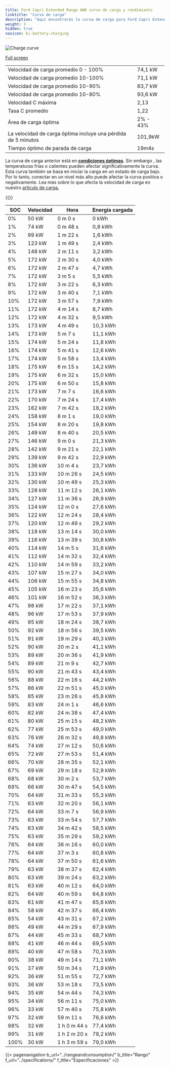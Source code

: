 ```yaml
---
title: Ford Capri Extended Range AWD curva de carga y rendimiento
linktitle: "Curva de carga"
description: "Aquí encontrarás la curva de carga para Ford Capri Extended Range AWD."
weight: 3
hidden: true
navicon: bi-battery-charging
---
```

<!-- markdownlint-disable MD033 -->
<img src="/images/models/ford/capri/capri_extended_range_awd/chargingcurve.svg" alt="Charge curve" class="img-fluid">

[Full screen](/images/models/ford/capri/capri_extended_range_awd/chargingcurve.svg)


<table class="table table-striped border">
<tbody>
<tr>
<td>Velocidad de carga promedio 0 - 100%</td><td>74,1 kW</td>
</tr>
<tr>
<td>Velocidad de carga promedio 10-100%</td><td>71,1 kW</td>
</tr>
<tr>
<td>Velocidad de carga promedio 10-90%</td><td>83,7 kW</td>
</tr>
<tr>
<td>Velocidad de carga promedio 10-80%</td><td>93,6 kW</td>
</tr>
<tr>
<td>Velocidad C máxima</td><td>2,13</td>
</tr>
<tr>
<td>Tasa C promedio</td><td>1,22</td>
</tr>
<tr>
<td>Área de carga óptima</td><td>2% - 43%</td>
</tr>
<tr>
<td>La velocidad de carga óptima incluye una pérdida de 5 minutos</td><td>101,9kW</td>
</tr>
<tr>
<td>Tiempo óptimo de parada de carga</td><td>19m4s</td>
</tr>
</tbody>
</table>


La curva de carga anterior está en **[condiciones óptimas](../../../../../technology/battery/charging/#temperatura)**. Sin embargo , las temperaturas frías o calientes pueden afectar significativamente la curva. Esta curva también se basa en iniciar la carga en un estado de carga bajo. Por lo tanto, conectar en un nivel más alto puede afectar la curva positiva o negativamente. Lea más sobre lo que afecta la velocidad de carga en nuestro [artículo de carga.](../../../../../technology/battery/charging/)


{{<evkxdisplayaddarticle />}}
<table class="table table-striped border">
<thead>
<tr><th>SOC</th><th>Velocidad</th><th>Hora</th><th>Energía cargada</th></tr>
</thead>
<tbody>
<tr>
<td>0%</td><td>50 kW</td><td> 0 m 0 s </td><td>0 kWh </td>
</tr>
<tr>
<td>1%</td><td>74 kW</td><td> 0 m 48 s </td><td>0,8 kWh </td>
</tr>
<tr>
<td>2%</td><td>99 kW</td><td> 1 m 22 s </td><td>1,6 kWh </td>
</tr>
<tr>
<td>3%</td><td>123 kW</td><td> 1 m 49 s </td><td>2,4 kWh </td>
</tr>
<tr>
<td>4%</td><td>148 kW</td><td> 2 m 11 s </td><td>3,2 kWh </td>
</tr>
<tr>
<td>5%</td><td>172 kW</td><td> 2 m 30 s </td><td>4,0 kWh </td>
</tr>
<tr>
<td>6%</td><td>172 kW</td><td> 2 m 47 s </td><td>4,7 kWh </td>
</tr>
<tr>
<td>7%</td><td>172 kW</td><td> 3 m 5 s </td><td>5,5 kWh </td>
</tr>
<tr>
<td>8%</td><td>172 kW</td><td> 3 m 22 s </td><td>6,3 kWh </td>
</tr>
<tr>
<td>9%</td><td>172 kW</td><td> 3 m 40 s </td><td>7,1 kWh </td>
</tr>
<tr>
<td>10%</td><td>172 kW</td><td> 3 m 57 s </td><td>7,9 kWh </td>
</tr>
<tr>
<td>11%</td><td>172 kW</td><td> 4 m 14 s </td><td>8,7 kWh </td>
</tr>
<tr>
<td>12%</td><td>172 kW</td><td> 4 m 32 s </td><td>9,5 kWh </td>
</tr>
<tr>
<td>13%</td><td>173 kW</td><td> 4 m 49 s </td><td>10,3 kWh </td>
</tr>
<tr>
<td>14%</td><td>173 kW</td><td> 5 m 7 s </td><td>11,1 kWh </td>
</tr>
<tr>
<td>15%</td><td>174 kW</td><td> 5 m 24 s </td><td>11,8 kWh </td>
</tr>
<tr>
<td>16%</td><td>174 kW</td><td> 5 m 41 s </td><td>12,6 kWh </td>
</tr>
<tr>
<td>17%</td><td>174 kW</td><td> 5 m 58 s </td><td>13,4 kWh </td>
</tr>
<tr>
<td>18%</td><td>175 kW</td><td> 6 m 15 s </td><td>14,2 kWh </td>
</tr>
<tr>
<td>19%</td><td>175 kW</td><td> 6 m 32 s </td><td>15,0 kWh </td>
</tr>
<tr>
<td>20%</td><td>175 kW</td><td> 6 m 50 s </td><td>15,8 kWh </td>
</tr>
<tr>
<td>21%</td><td>173 kW</td><td> 7 m 7 s </td><td>16,6 kWh </td>
</tr>
<tr>
<td>22%</td><td>170 kW</td><td> 7 m 24 s </td><td>17,4 kWh </td>
</tr>
<tr>
<td>23%</td><td>162 kW</td><td> 7 m 42 s </td><td>18,2 kWh </td>
</tr>
<tr>
<td>24%</td><td>158 kW</td><td> 8 m 1 s </td><td>19,0 kWh </td>
</tr>
<tr>
<td>25%</td><td>154 kW</td><td> 8 m 20 s </td><td>19,8 kWh </td>
</tr>
<tr>
<td>26%</td><td>149 kW</td><td> 8 m 40 s </td><td>20,5 kWh </td>
</tr>
<tr>
<td>27%</td><td>146 kW</td><td> 9 m 0 s </td><td>21,3 kWh </td>
</tr>
<tr>
<td>28%</td><td>142 kW</td><td> 9 m 21 s </td><td>22,1 kWh </td>
</tr>
<tr>
<td>29%</td><td>139 kW</td><td> 9 m 42 s </td><td>22,9 kWh </td>
</tr>
<tr>
<td>30%</td><td>136 kW</td><td> 10 m 4 s </td><td>23,7 kWh </td>
</tr>
<tr>
<td>31%</td><td>133 kW</td><td> 10 m 26 s </td><td>24,5 kWh </td>
</tr>
<tr>
<td>32%</td><td>130 kW</td><td> 10 m 49 s </td><td>25,3 kWh </td>
</tr>
<tr>
<td>33%</td><td>128 kW</td><td> 11 m 12 s </td><td>26,1 kWh </td>
</tr>
<tr>
<td>34%</td><td>127 kW</td><td> 11 m 36 s </td><td>26,9 kWh </td>
</tr>
<tr>
<td>35%</td><td>124 kW</td><td> 12 m 0 s </td><td>27,6 kWh </td>
</tr>
<tr>
<td>36%</td><td>122 kW</td><td> 12 m 24 s </td><td>28,4 kWh </td>
</tr>
<tr>
<td>37%</td><td>120 kW</td><td> 12 m 49 s </td><td>29,2 kWh </td>
</tr>
<tr>
<td>38%</td><td>118 kW</td><td> 13 m 14 s </td><td>30,0 kWh </td>
</tr>
<tr>
<td>39%</td><td>116 kW</td><td> 13 m 39 s </td><td>30,8 kWh </td>
</tr>
<tr>
<td>40%</td><td>114 kW</td><td> 14 m 5 s </td><td>31,6 kWh </td>
</tr>
<tr>
<td>41%</td><td>112 kW</td><td> 14 m 32 s </td><td>32,4 kWh </td>
</tr>
<tr>
<td>42%</td><td>110 kW</td><td> 14 m 59 s </td><td>33,2 kWh </td>
</tr>
<tr>
<td>43%</td><td>107 kW</td><td> 15 m 27 s </td><td>34,0 kWh </td>
</tr>
<tr>
<td>44%</td><td>106 kW</td><td> 15 m 55 s </td><td>34,8 kWh </td>
</tr>
<tr>
<td>45%</td><td>105 kW</td><td> 16 m 23 s </td><td>35,6 kWh </td>
</tr>
<tr>
<td>46%</td><td>101 kW</td><td> 16 m 52 s </td><td>36,3 kWh </td>
</tr>
<tr>
<td>47%</td><td>98 kW</td><td> 17 m 22 s </td><td>37,1 kWh </td>
</tr>
<tr>
<td>48%</td><td>96 kW</td><td> 17 m 53 s </td><td>37,9 kWh </td>
</tr>
<tr>
<td>49%</td><td>95 kW</td><td> 18 m 24 s </td><td>38,7 kWh </td>
</tr>
<tr>
<td>50%</td><td>92 kW</td><td> 18 m 56 s </td><td>39,5 kWh </td>
</tr>
<tr>
<td>51%</td><td>91 kW</td><td> 19 m 29 s </td><td>40,3 kWh </td>
</tr>
<tr>
<td>52%</td><td>90 kW</td><td> 20 m 2 s </td><td>41,1 kWh </td>
</tr>
<tr>
<td>53%</td><td>89 kW</td><td> 20 m 36 s </td><td>41,9 kWh </td>
</tr>
<tr>
<td>54%</td><td>89 kW</td><td> 21 m 9 s </td><td>42,7 kWh </td>
</tr>
<tr>
<td>55%</td><td>90 kW</td><td> 21 m 43 s </td><td>43,4 kWh </td>
</tr>
<tr>
<td>56%</td><td>88 kW</td><td> 22 m 16 s </td><td>44,2 kWh </td>
</tr>
<tr>
<td>57%</td><td>86 kW</td><td> 22 m 51 s </td><td>45,0 kWh </td>
</tr>
<tr>
<td>58%</td><td>85 kW</td><td> 23 m 26 s </td><td>45,8 kWh </td>
</tr>
<tr>
<td>59%</td><td>83 kW</td><td> 24 m 1 s </td><td>46,6 kWh </td>
</tr>
<tr>
<td>60%</td><td>82 kW</td><td> 24 m 38 s </td><td>47,4 kWh </td>
</tr>
<tr>
<td>61%</td><td>80 kW</td><td> 25 m 15 s </td><td>48,2 kWh </td>
</tr>
<tr>
<td>62%</td><td>77 kW</td><td> 25 m 53 s </td><td>49,0 kWh </td>
</tr>
<tr>
<td>63%</td><td>76 kW</td><td> 26 m 32 s </td><td>49,8 kWh </td>
</tr>
<tr>
<td>64%</td><td>74 kW</td><td> 27 m 12 s </td><td>50,6 kWh </td>
</tr>
<tr>
<td>65%</td><td>72 kW</td><td> 27 m 53 s </td><td>51,4 kWh </td>
</tr>
<tr>
<td>66%</td><td>70 kW</td><td> 28 m 35 s </td><td>52,1 kWh </td>
</tr>
<tr>
<td>67%</td><td>69 kW</td><td> 29 m 18 s </td><td>52,9 kWh </td>
</tr>
<tr>
<td>68%</td><td>68 kW</td><td> 30 m 2 s </td><td>53,7 kWh </td>
</tr>
<tr>
<td>69%</td><td>66 kW</td><td> 30 m 47 s </td><td>54,5 kWh </td>
</tr>
<tr>
<td>70%</td><td>64 kW</td><td> 31 m 33 s </td><td>55,3 kWh </td>
</tr>
<tr>
<td>71%</td><td>63 kW</td><td> 32 m 20 s </td><td>56,1 kWh </td>
</tr>
<tr>
<td>72%</td><td>64 kW</td><td> 33 m 7 s </td><td>56,9 kWh </td>
</tr>
<tr>
<td>73%</td><td>63 kW</td><td> 33 m 54 s </td><td>57,7 kWh </td>
</tr>
<tr>
<td>74%</td><td>63 kW</td><td> 34 m 42 s </td><td>58,5 kWh </td>
</tr>
<tr>
<td>75%</td><td>63 kW</td><td> 35 m 29 s </td><td>59,2 kWh </td>
</tr>
<tr>
<td>76%</td><td>64 kW</td><td> 36 m 16 s </td><td>60,0 kWh </td>
</tr>
<tr>
<td>77%</td><td>64 kW</td><td> 37 m 3 s </td><td>60,8 kWh </td>
</tr>
<tr>
<td>78%</td><td>64 kW</td><td> 37 m 50 s </td><td>61,6 kWh </td>
</tr>
<tr>
<td>79%</td><td>63 kW</td><td> 38 m 37 s </td><td>62,4 kWh </td>
</tr>
<tr>
<td>80%</td><td>63 kW</td><td> 39 m 24 s </td><td>63,2 kWh </td>
</tr>
<tr>
<td>81%</td><td>63 kW</td><td> 40 m 12 s </td><td>64,0 kWh </td>
</tr>
<tr>
<td>82%</td><td>64 kW</td><td> 40 m 59 s </td><td>64,8 kWh </td>
</tr>
<tr>
<td>83%</td><td>61 kW</td><td> 41 m 47 s </td><td>65,6 kWh </td>
</tr>
<tr>
<td>84%</td><td>58 kW</td><td> 42 m 37 s </td><td>66,4 kWh </td>
</tr>
<tr>
<td>85%</td><td>54 kW</td><td> 43 m 31 s </td><td>67,2 kWh </td>
</tr>
<tr>
<td>86%</td><td>49 kW</td><td> 44 m 29 s </td><td>67,9 kWh </td>
</tr>
<tr>
<td>87%</td><td>44 kW</td><td> 45 m 33 s </td><td>68,7 kWh </td>
</tr>
<tr>
<td>88%</td><td>41 kW</td><td> 46 m 44 s </td><td>69,5 kWh </td>
</tr>
<tr>
<td>89%</td><td>40 kW</td><td> 47 m 58 s </td><td>70,3 kWh </td>
</tr>
<tr>
<td>90%</td><td>38 kW</td><td> 49 m 14 s </td><td>71,1 kWh </td>
</tr>
<tr>
<td>91%</td><td>37 kW</td><td> 50 m 34 s </td><td>71,9 kWh </td>
</tr>
<tr>
<td>92%</td><td>36 kW</td><td> 51 m 55 s </td><td>72,7 kWh </td>
</tr>
<tr>
<td>93%</td><td>36 kW</td><td> 53 m 18 s </td><td>73,5 kWh </td>
</tr>
<tr>
<td>94%</td><td>35 kW</td><td> 54 m 44 s </td><td>74,3 kWh </td>
</tr>
<tr>
<td>95%</td><td>34 kW</td><td> 56 m 11 s </td><td>75,0 kWh </td>
</tr>
<tr>
<td>96%</td><td>33 kW</td><td> 57 m 40 s </td><td>75,8 kWh </td>
</tr>
<tr>
<td>97%</td><td>32 kW</td><td> 59 m 11 s </td><td>76,6 kWh </td>
</tr>
<tr>
<td>98%</td><td>32 kW</td><td>1 h 0 m 44 s </td><td>77,4 kWh </td>
</tr>
<tr>
<td>99%</td><td>31 kW</td><td>1 h 2 m 20 s </td><td>78,2 kWh </td>
</tr>
<tr>
<td>100%</td><td>30 kW</td><td>1 h 3 m 59 s </td><td>79,0 kWh </td>
</tr>
</tbody>
</table>


{{< pagenavigation b_url="../rangeandconsumption/" b_title="Rango" f_url="../specifications/" f_title="Especificaciones" >}}
